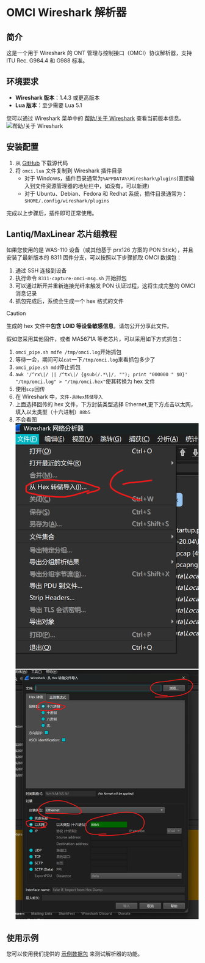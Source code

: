 # OMCI Wireshark 解析器

## 简介

这是一个用于 Wireshark 的 ONT 管理与控制接口（OMCI）协议解析器，支持 ITU Rec. G984.4 和 G988 标准。

## 环境要求

- **Wireshark 版本**：1.4.3 或更高版本
- **Lua 版本**：至少需要 Lua 5.1

您可以通过 Wireshark 菜单中的 [帮助/关于 Wireshark][def] 查看当前版本信息。
![帮助/关于 Wireshark][def]

## 安装配置

1. 从 [GitHub](https://github.com/xiao-k233/omci-wireshark-dissector) 下载源代码
2. 将 `omci.lua` 文件复制到 Wireshark 插件目录
   - 对于 Windows，插件目录通常为`%APPDATA%\Wireshark\plugins`(直接输入到文件资源管理器的地址栏中，如没有，可以新建)
   - 对于 Ubuntu、Debian、Fedora 和 Redhat 系统，插件目录通常为：`$HOME/.config/wireshark/plugins`

完成以上步骤后，插件即可正常使用。

## Lantiq/MaxLinear 芯片组教程

如果您使用的是 WAS-110 设备（或其他基于 prx126 方案的 PON Stick），并且安装了最新版本的 8311 固件分支，可以按照以下步骤抓取 OMCI 数据包：

1. 通过 SSH 连接到设备
2. 执行命令 `8311-capture-omci-msg.sh` 开始抓包
3. 可以通过断开并重新连接光纤来触发 PON 认证过程，这将生成完整的 OMCI 消息记录
4. 抓包完成后，系统会生成一个 hex 格式的文件

> [!CAUTION]
> 生成的 hex 文件中**包含 LOID 等设备敏感信息**，请勿公开分享此文件。

假如您采用其他固件，或者 MA5671A 等老芯片，可以采用如下方式抓包：

1. `omci_pipe.sh mdfe /tmp/omci.log`开始抓包
2. 等待一会，期间可以`cat`一下`/tmp/omci.log`来看抓包多少了
3. `omci_pipe.sh mdd`停止抓包
4. `awk '/^rx\|/ || /^tx\|/ {gsub(/.*\|/, ""); print "000000 " $0}' "/tmp/omci.log" > "/tmp/omci.hex"`使其转换为 hex 文件
5. 使用`scp`回传
6. 在 Wireshark 中，`文件-从Hex转储导入`
7. 上面选择回传的 hex 文件，下方封装类型选择 Ethernet,更下方点击以太网，填入以太类型（十六进制）`88b5`
8. 不会看图
   ![导入Hex文件步骤1](https://github.com/xiao-k233/omci-wireshark-dissector/raw/master/guide-one.png)
   ![导入Hex文件步骤2](https://github.com/xiao-k233/omci-wireshark-dissector/raw/master/guide-two.png)

## 使用示例

您可以使用我们提供的 [示例数据包](https://github.com/xiao-k233/omci-wireshark-dissector/blob/master/omci-example.pcap?raw=true) 来测试解析器的功能。

[def]: https://github.com/xiao-k233/omci-wireshark-dissector/raw/master/wirehark-about.png
